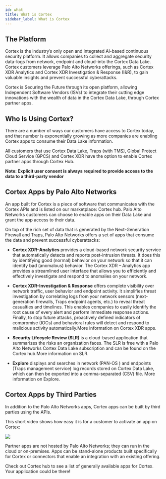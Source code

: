 ```yaml
---
id: what
title: What is Cortex
sidebar_label: What is Cortex
---
```


## The Platform


Cortex is the industry’s only open and integrated AI-based continuous security platform. It allows companies to collect and aggregate security data–logs from network, endpoint and cloud–into the Cortex Data Lake. Cortex customers leverage Palo Alto Networks offerings, such as Cortex XDR Analytics and Cortex XDR Investigation & Response (I&R), to gain valuable insights and prevent successful cyberattacks.

Cortex is Securing the Future through its open platform, allowing Independent Software Vendors (ISVs) to integrate their cutting edge innovations with the wealth of data in the Cortex Data Lake, through Cortex partner apps.



## Who Is Using Cortex?


There are a number of ways our customers have access to Cortex today, and that number is exponentially growing as more companies are enabling Cortex apps to consume their Data Lake information.

All customers that use Cortex Data Lake, Traps (with TMS), Global Protect Cloud Service (GPCS) and Cortex XDR have the option to enable Cortex partner apps through Cortex Hub.

**Note: Explicit user consent is always required to provide access to the data to a third-party vendor**


## Cortex Apps by Palo Alto Networks

An app built for Cortex is a piece of software that communicates with the Cortex APIs and is listed on our marketplace: Cortex hub. Palo Alto Networks customers can choose to enable apps on their Data Lake and grant the app access to their data.

On top of the rich set of data that is generated by the Next-Generation Firewall and Traps, Palo Alto Networks offers a set of apps that consume the data and prevent successful cyberattacks:

* **Cortex XDR–Analytics** provides a cloud-based network security service that automatically detects and reports post-intrusion threats. It does this by identifying good (normal) behavior on your network so that it can identify bad (anomalous) behavior. The Cortex XDR – Analytics app provides a streamlined user interface that allows you to efficiently and effectively investigate and respond to anomalies on your network.


* **Cortex XDR–Investigation & Response** offers complete visibility over network traffic, user behavior and endpoint activity. It simplifies threat investigation by correlating logs from your network sensors (next-generation firewalls, Traps endpoint agents, etc.) to reveal threat casualties and timelines. This enables companies to easily identify the root cause of every alert and perform immediate response actions. Finally, to stop future attacks, proactively defined indicators of compromise (IOCs) and behavioral rules will detect and respond to malicious activity automatically.More information on Cortex XDR apps.

* **Security Lifecycle Review (SLR)** is a cloud-based application that summarizes the risks an organization faces. The SLR is free with a Palo Alto Networks Cortex Data Lake subscription and can be found on the Cortex hub.More information on SLR.

* **Explore** displays and searches in network (PAN-OS ) and endpoints (Traps management service) log records stored on Cortex Data Lake, which can then be exported into a comma-separated (CSV) file. More information on Explore.



## Cortex Apps by Third Parties

In addition to the Palo Alto Networks apps, Cortex apps can be built by third parties using the APIs.

This short video shows how easy it is for a customer to activate an app on Cortex:

![](/img/hubactivation.gif)

Partner apps are not hosted by Palo Alto Networks; they can run in the cloud or on-premises. Apps can be stand-alone products built specifically for Cortex or connectors that enable an integration with an existing offering.

Check out Cortex hub to see a list of generally available apps for Cortex. Your application could be there!